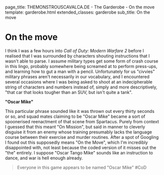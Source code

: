 page_title: THEMONSTROUSCAVALCA.DE - The Garderobe - On the move
template: garderobe.html
extended_classes: garderobe
sub_title: On the move

# On the move

I think I was a few hours into <em>Call of Duty: Modern Warfare 2</em> before I realised that I was surrounded by characters shouting instructions that I wasn't able to parse.
I assume military types get some form of crash course in this lingo, probably somewhere being screamed at to perform press-ups, and learning how to gut a man with a pencil.
Unfortunately for us "civvies" military phrases aren't necessarily in our vocabulary, and I encountered several occasions where I was being asked to shoot at an
indecipherable string of characters and numbers instead of, simply and more descriptively, "that car that looks tougher than an SUV, but isn't quite a tank".

**"Oscar Mike"**

This particular phrase sounded like it was thrown out every thirty seconds or so, and squad mates claiming to be "Oscar Mike" became a sort of spoonerised reenactment of that scene from Spartacus. 
Purely from context I guessed that this meant "On Mission", but said in manner to cleverly disguise it from an enemy whose training presumably lacks the language course between their exercise and murder routines. 
After a spot of Googling I found out this supposedly means "On the Move", which I'm incredibly disappointed with, not least because the coded version of it misses out the "the" entirely. 
I suppose "Oscar Tango Mike" sounds like an instruction to dance, and war is hell enough already.

> Everyone in this game appears to be named "Oscar Mike" #CoD<br />

